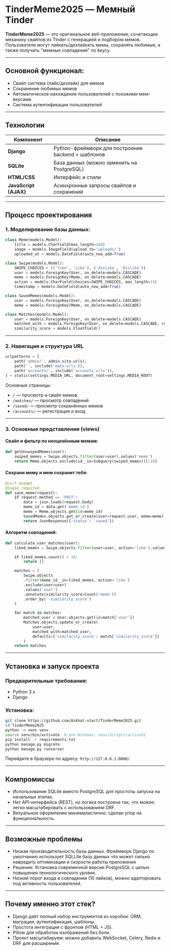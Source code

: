 # TinderMeme2025 — Мемный Tinder

**TinderMeme2025** — это оригинальное веб-приложение, сочетающее механику свайпов из Tinder с генерацией и подбором мемов. Пользователи могут лайкать/дизлайкать мемы, сохранять любимые, а также получать "мемные совпадения" по вкусу.

---

##  Основной функционал:
- Свайп система (лайк/дизлайк) для мемов
- Сохранение любимых мемов
- Автоматическое нахождение пользователей с похожими мем-вкусами
- Система аутентификации пользователей

---

## Технологии

| Компонент        | Описание                                       |
|------------------|------------------------------------------------|
| **Django**       | Python-фреймворк для построения backend + шаблонов |
| **SQLite**       | База данных (можно заменить на PostgreSQL)     |
| **HTML/CSS**     | Интерфейс и стили                               |
| **JavaScript (AJAX)** | Асинхронные запросы свайпов и сохранений  |

---

##  Процесс проектирования

### 1. Моделирование базы данных:

```python
class Meme(models.Model):
    title = models.CharField(max_length=100)
    image = models.ImageField(upload_to='uploads/')
    uploaded_at = models.DateField(auto_now_add=True)
````

```python
class Swipe(models.Model):
    SWIPE_CHOICES = (('like', 'Like'), ('dislike', 'Dislike'))
    user = models.ForeignKey(User, on_delete=models.CASCADE)
    meme = models.ForeignKey(Meme, on_delete=models.CASCADE)
    action = models.CharField(choices=SWIPE_CHOICES, max_length=15)
    timestamp = models.DateField(auto_now_add=True)
```

```python
class SavedMemes(models.Model):
    user = models.ForeignKey(User, on_delete=models.CASCADE)
    meme = models.ForeignKey(Meme, on_delete=models.CASCADE)
```

```python
class Matches(models.Model):
    user = models.ForeignKey(User, on_delete=models.CASCADE)
    matched_with = models.ForeignKey(User, on_delete=models.CASCADE, related_name="matched_by")
    similarity_score = models.FloatField()
```

---

### 2. Навигация и структура URL

```python
urlpatterns = [
    path('admin/', admin.site.urls),
    path('', include('main.urls')),
    path('accounts/', include('accounts.urls')),
] + static(settings.MEDIA_URL, document_root=settings.MEDIA_ROOT)
```

Основные страницы:

* `/` — просмотр и свайп мемов
* `/matches/` — просмотр совпадений
* `/saved/` — просмотр сохранённых мемов
* `/accounts/` — регистрация и вход

---

### 3. Основные представления (views)

#### Свайп и фильтр по неоценённым мемам:

```python
def getUnswipedMemes(user):
    swiped_memes = Swipe.objects.filter(user=user).values('meme')
    return Meme.objects.exclude(id__in=Subquery(swiped_memes))[:10]
```

#### Сохрани мему и мем сохранит тебя:

```python
@csrf_exempt
@login_required
def save_meme(request):
    if request.method == 'POST':
        data = json.loads(request.body)
        meme_id = data.get('meme_id')
        meme = Meme.objects.get(id=meme_id)
        SavedMemes.objects.get_or_create(user=request.user, meme=meme)
        return JsonResponse({'status': 'saved'})
```

#### Алгоритм совпадений:

```python
def calculate_user_matches(user):
    liked_memes = Swipe.objects.filter(user=user, action='like').values_list('meme_id', flat=True)

    if liked_memes.count() < 10:
        return []

    matches = (
        Swipe.objects
        .filter(meme_id__in=liked_memes, action='like')
        .exclude(user=user)
        .values('user')
        .annotate(similarity_score=Count('meme'))
        .order_by('-similarity_score')
    )

    for match in matches:
        matched_user = User.objects.get(id=match['user'])
        Matches.objects.update_or_create(
            user=user,
            matched_with=matched_user,
            defaults={'similarity_score': match['similarity_score']}
        )
    return matches
```

---

## Установка и запуск проекта

### Предварительные требования:

* Python 3.x
* Django

### Установка:

```bash
git clone https://github.com/Askhat-start/TinderMeme2025.git
cd TinderMeme2025
python -m venv venv
source venv/bin/activate  # для Windows: venv\Scripts\activate
pip install -r requirements.txt
python manage.py migrate
python manage.py runserver
```

Перейдите в браузере по адресу: `http://127.0.0.1:8000/`

---

##  Компромиссы

* Использование SQLite вместо PostgreSQL для простоты запуска на начальных этапах.
* Нет API-интерфейса (REST), но логика построена так, что можно легко масштабировать с использованием DRF.
* Визуальное оформление минималистично: сделан упор на функциональность.

---

##  Возможные проблемы

* Низкая производительность базы данных. Фреймворк Django по умолчанию использует SQLLite базу данных что может сильно навредить оптимизации и скорости работы приложения
* Решение: Установка современной версии PostgreSQL с целью повышения технологического уровня.
* Низкий порог входа в совпадения (10 лайков), можно адаптировать под активность пользователей.

---

##  Почему именно этот стек?

* Django даёт полный набор инструментов из коробки: ORM, миграции, аутентификация, шаблоны.
* Простота интеграции с фронтом (HTML + JS).
* Pillow для обработки изображений без боли.
* Проект масштабируем: можно добавить WebSocket, Celery, Redis и DRF для расширения.

